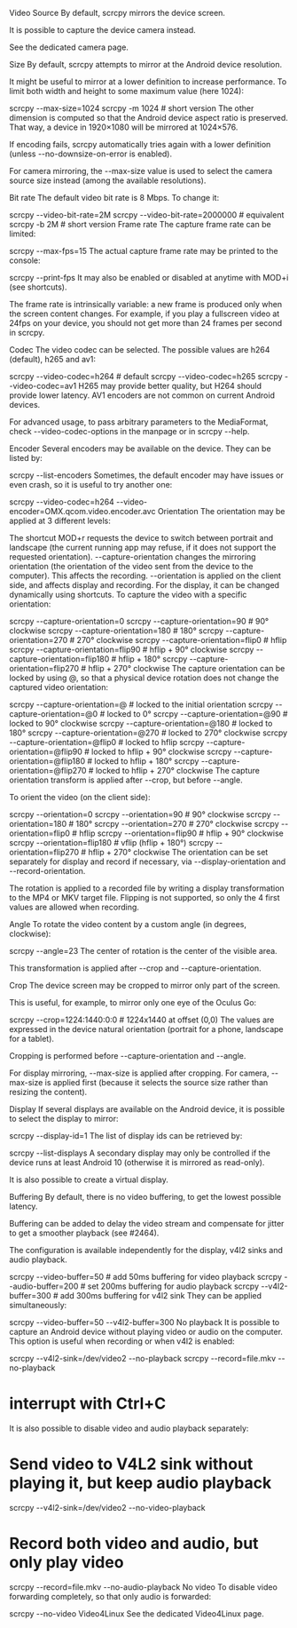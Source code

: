 Video
Source
By default, scrcpy mirrors the device screen.

It is possible to capture the device camera instead.

See the dedicated camera page.

Size
By default, scrcpy attempts to mirror at the Android device resolution.

It might be useful to mirror at a lower definition to increase performance. To limit both width and height to some maximum value (here 1024):

scrcpy --max-size=1024
scrcpy -m 1024   # short version
The other dimension is computed so that the Android device aspect ratio is preserved. That way, a device in 1920×1080 will be mirrored at 1024×576.

If encoding fails, scrcpy automatically tries again with a lower definition (unless --no-downsize-on-error is enabled).

For camera mirroring, the --max-size value is used to select the camera source size instead (among the available resolutions).

Bit rate
The default video bit rate is 8 Mbps. To change it:

scrcpy --video-bit-rate=2M
scrcpy --video-bit-rate=2000000  # equivalent
scrcpy -b 2M                     # short version
Frame rate
The capture frame rate can be limited:

scrcpy --max-fps=15
The actual capture frame rate may be printed to the console:

scrcpy --print-fps
It may also be enabled or disabled at anytime with MOD+i (see shortcuts).

The frame rate is intrinsically variable: a new frame is produced only when the screen content changes. For example, if you play a fullscreen video at 24fps on your device, you should not get more than 24 frames per second in scrcpy.

Codec
The video codec can be selected. The possible values are h264 (default), h265 and av1:

scrcpy --video-codec=h264  # default
scrcpy --video-codec=h265
scrcpy --video-codec=av1
H265 may provide better quality, but H264 should provide lower latency. AV1 encoders are not common on current Android devices.

For advanced usage, to pass arbitrary parameters to the MediaFormat, check --video-codec-options in the manpage or in scrcpy --help.

Encoder
Several encoders may be available on the device. They can be listed by:

scrcpy --list-encoders
Sometimes, the default encoder may have issues or even crash, so it is useful to try another one:

scrcpy --video-codec=h264 --video-encoder=OMX.qcom.video.encoder.avc
Orientation
The orientation may be applied at 3 different levels:

The shortcut MOD+r requests the device to switch between portrait and landscape (the current running app may refuse, if it does not support the requested orientation).
--capture-orientation changes the mirroring orientation (the orientation of the video sent from the device to the computer). This affects the recording.
--orientation is applied on the client side, and affects display and recording. For the display, it can be changed dynamically using shortcuts.
To capture the video with a specific orientation:

scrcpy --capture-orientation=0
scrcpy --capture-orientation=90       # 90° clockwise
scrcpy --capture-orientation=180      # 180°
scrcpy --capture-orientation=270      # 270° clockwise
scrcpy --capture-orientation=flip0    # hflip
scrcpy --capture-orientation=flip90   # hflip + 90° clockwise
scrcpy --capture-orientation=flip180  # hflip + 180°
scrcpy --capture-orientation=flip270  # hflip + 270° clockwise
The capture orientation can be locked by using @, so that a physical device rotation does not change the captured video orientation:

scrcpy --capture-orientation=@         # locked to the initial orientation
scrcpy --capture-orientation=@0        # locked to 0°
scrcpy --capture-orientation=@90       # locked to 90° clockwise
scrcpy --capture-orientation=@180      # locked to 180°
scrcpy --capture-orientation=@270      # locked to 270° clockwise
scrcpy --capture-orientation=@flip0    # locked to hflip
scrcpy --capture-orientation=@flip90   # locked to hflip + 90° clockwise
scrcpy --capture-orientation=@flip180  # locked to hflip + 180°
scrcpy --capture-orientation=@flip270  # locked to hflip + 270° clockwise
The capture orientation transform is applied after --crop, but before --angle.

To orient the video (on the client side):

scrcpy --orientation=0
scrcpy --orientation=90       # 90° clockwise
scrcpy --orientation=180      # 180°
scrcpy --orientation=270      # 270° clockwise
scrcpy --orientation=flip0    # hflip
scrcpy --orientation=flip90   # hflip + 90° clockwise
scrcpy --orientation=flip180  # vflip (hflip + 180°)
scrcpy --orientation=flip270  # hflip + 270° clockwise
The orientation can be set separately for display and record if necessary, via --display-orientation and --record-orientation.

The rotation is applied to a recorded file by writing a display transformation to the MP4 or MKV target file. Flipping is not supported, so only the 4 first values are allowed when recording.

Angle
To rotate the video content by a custom angle (in degrees, clockwise):

scrcpy --angle=23
The center of rotation is the center of the visible area.

This transformation is applied after --crop and --capture-orientation.

Crop
The device screen may be cropped to mirror only part of the screen.

This is useful, for example, to mirror only one eye of the Oculus Go:

scrcpy --crop=1224:1440:0:0   # 1224x1440 at offset (0,0)
The values are expressed in the device natural orientation (portrait for a phone, landscape for a tablet).

Cropping is performed before --capture-orientation and --angle.

For display mirroring, --max-size is applied after cropping. For camera, --max-size is applied first (because it selects the source size rather than resizing the content).

Display
If several displays are available on the Android device, it is possible to select the display to mirror:

scrcpy --display-id=1
The list of display ids can be retrieved by:

scrcpy --list-displays
A secondary display may only be controlled if the device runs at least Android 10 (otherwise it is mirrored as read-only).

It is also possible to create a virtual display.

Buffering
By default, there is no video buffering, to get the lowest possible latency.

Buffering can be added to delay the video stream and compensate for jitter to get a smoother playback (see #2464).

The configuration is available independently for the display, v4l2 sinks and audio playback.

scrcpy --video-buffer=50     # add 50ms buffering for video playback
scrcpy --audio-buffer=200    # set 200ms buffering for audio playback
scrcpy --v4l2-buffer=300     # add 300ms buffering for v4l2 sink
They can be applied simultaneously:

scrcpy --video-buffer=50 --v4l2-buffer=300
No playback
It is possible to capture an Android device without playing video or audio on the computer. This option is useful when recording or when v4l2 is enabled:

scrcpy --v4l2-sink=/dev/video2 --no-playback
scrcpy --record=file.mkv --no-playback
# interrupt with Ctrl+C
It is also possible to disable video and audio playback separately:

# Send video to V4L2 sink without playing it, but keep audio playback
scrcpy --v4l2-sink=/dev/video2 --no-video-playback

# Record both video and audio, but only play video
scrcpy --record=file.mkv --no-audio-playback
No video
To disable video forwarding completely, so that only audio is forwarded:

scrcpy --no-video
Video4Linux
See the dedicated Video4Linux page.